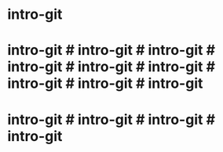 # intro-git
# intro-git # intro-git # intro-git # intro-git # intro-git # intro-git # intro-git # intro-git # intro-git
# intro-git # intro-git # intro-git # intro-git
